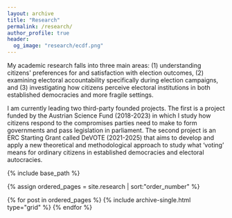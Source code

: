 ```yaml
---
layout: archive
title: "Research"
permalink: /research/
author_profile: true
header:
  og_image: "research/ecdf.png"
---
```


My academic research falls into three main areas: 
(1) understanding citizens' preferences for and satisfaction with election outcomes,
(2) examining electoral accountability specifically during election campaigns, 
and (3) investigating how citizens perceive electoral institutions in both established democracies and more fragile settings.

I am currently leading two third-party founded projects. 
The first is a project funded by the Austrian Science Fund (2018-2023) in which I study how citizens respond 
to the compromises parties need to make to form governments and pass legislation in parliament. 
The second project is an ERC Starting Grant called DeVOTE (2021-2025) that aims to develop and apply a new theoretical 
and methodological approach to study what ‘voting’ means for ordinary citizens in established democracies and electoral autocracies.

<nbsp>

{% include base_path %}

{% assign ordered_pages = site.research | sort:"order_number" %}

{% for post in ordered_pages %}
  {% include archive-single.html type="grid" %}
{% endfor %}

